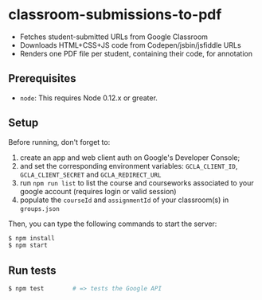# classroom-submissions-to-pdf

- Fetches student-submitted URLs from Google Classroom
- Downloads HTML+CSS+JS code from Codepen/jsbin/jsfiddle URLs
- Renders one PDF file per student, containing their code, for annotation

## Prerequisites

- `node`: This requires Node 0.12.x or greater.

## Setup

Before running, don't forget to:

1. create an app and web client auth on Google's Developer Console;   
2. and set the corresponding environment variables: `GCLA_CLIENT_ID`, `GCLA_CLIENT_SECRET` and `GCLA_REDIRECT_URL`
3. run `npm run list` to list the course and courseworks associated to your google account (requires login or valid session)
4. populate the `courseId` and `assignmentId` of your classroom(s) in `groups.json`

Then, you can type the following commands to start the server:

```sh
$ npm install
$ npm start
```

## Run tests

```sh
$ npm test        # => tests the Google API
```
